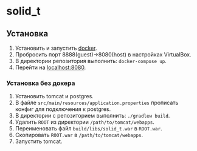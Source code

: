 # solid_t

## Установка
1. Установить и запустить [docker](https://www.docker.com/).
2. Пробросить порт 8888(guest)->8080(host) в настройках VirtualBox.
3. В директории репозитория выполнить: `docker-compose up`.
4. Перейти на [localhost:8080](http://localhost:8080/).

### Установка без докера
1. Установить tomcat и postgres.
2. В файле `src/main/resources/application.properties` прописать конфиг для подключения к postgres. 
3. В директории с репозиторием выполнить: `./gradlew build`.
4. Удалить `ROOT` из директории `/path/to/tomcat/webapps`.
5. Переименовать файл `build/libs/solid_t.war` в `ROOT.war`.
6. Скопировать `ROOT.war` в `/path/to/tomcat/webapps`.
7. Запустить tomcat.
